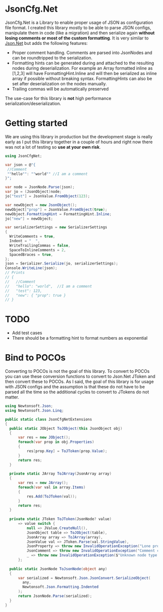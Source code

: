 # JsonCfg.Net
JsonCfg.Net is a Library to enable proper usage of JSON as configuration file format. 
I created this library mostly to be able to parse JSON configs, manipulate them in code (like a migration) and then serialize again **without losing comments or most of the custom formatting**.
It is very similar to [Json.Net](https://github.com/JamesNK/Newtonsoft.Json) but adds the following features:
- Proper comment handling. Comments are parsed into JsonNodes and can be roundtripped to the serialization. 
- Formatting hints can be generated during and attached to the resulting nodes during deserialization. For example an Array formatted inline as [1,2,3] will have FormattingHint.Inline and will then be serialized as inline array if possible without breaking syntax. FormattingHints can also be set after deserialization on the nodes manually. 
- Trailing commas will be automatically preserved

The use-case for this library is **not** high performance serialization/deserialization.

# Getting started
We are using this library in production but the development stage is really early as I put this library together in a couple of hours and right now there was not a lot of testing so **use at your own risk**.
```cs
using JsonCfgNet;

var json = @"{
 //Comment
 ""hello"": ""world"" //I am a comment
}";

var node = JsonNode.Parse(json);
var jo = (JsonObject)node;
jo["test"] = JsonValue.FromObject(123);

var newObject = new JsonObject();
newObject["prop"] = JsonValue.FromObject(true);
newObject.FormattingHint = FormattingHint.Inline;
jo["new"] = newObject;

var serializerSettings = new SerializerSettings
{
  WriteComments = true,
  Indent = "  ",
  WriteTrailingCommas = false,
  SpaceToInlineComments = 2,
  SpacedBraces = true,
};
json = Serializer.Serialize(jo, serializerSettings);
Console.WriteLine(json);
// Prints
// {
//   //Comment
//   "hello": "world",  //I am a comment
//   "test": 123,
//   "new": { "prop": true }
// }
```

# TODO
- Add test cases
- There should be a formatting hint to format numbers as exponential

# Bind to POCOs
Converting to POCOs is not the goal of this library. 
To convert to POCOs you can use these conversion functions to convert to Json.Net JToken and then convert these to POCOs. 
As I said, the goal of this library is for usage with JSON configs and the assumption is that these do not have to be parsed all the time so the additional cycles to convert to JTokens do not matter.
```cs
using Newtonsoft.Json;
using Newtonsoft.Json.Linq;

public static class JsonCfgNetExtensions
{
  public static JObject ToJObject(this JsonObject obj)
  {
      var res = new JObject();
      foreach(var prop in obj.Properties)
      {
          res[prop.Key] = ToJToken(prop.Value);
      }
      return res;
  }
  
  private static JArray ToJArray(JsonArray array)
  {
      var res = new JArray();
      foreach(var val in array.Items)
      {
          res.Add(ToJToken(val));
      }
      return res;
  }
  
  private static JToken ToJToken(JsonNode? value)
      => value switch {
          null => JValue.CreateNull(),
          JsonObject table => ToJObject(table),
          JsonArray array => ToJArray(array),  
          JsonValue val => JToken.Parse(val.StringValue),
          JsonProperty => throw new InvalidOperationException("Lone property cannot be converted"),
          JsonComment => throw new InvalidOperationException("Comment cannot be converted"),
          _ => throw new InvalidOperationException($"Unknown node type {value.GetType()}")
      };
        
  public static JsonNode ToJsonNode(object any)
  {
      var serialized = Newtonsoft.Json.JsonConvert.SerializeObject(
        any, 
        Newtonsoft.Json.Formatting.Indented
      );
      return JsonNode.Parse(serialized);
  }
}
```
